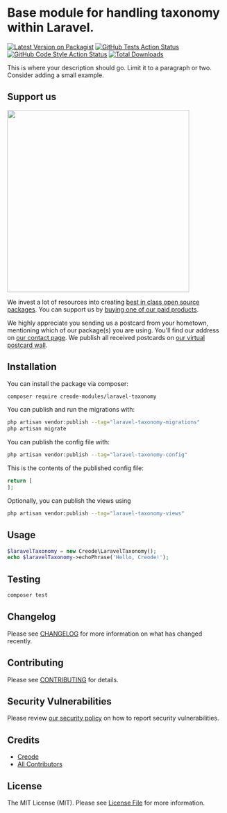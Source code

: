 # Base module for handling taxonomy within Laravel.

[![Latest Version on Packagist](https://img.shields.io/packagist/v/creode-modules/laravel-taxonomy.svg?style=flat-square)](https://packagist.org/packages/creode-modules/laravel-taxonomy)
[![GitHub Tests Action Status](https://img.shields.io/github/actions/workflow/status/creode-modules/laravel-taxonomy/run-tests.yml?branch=main&label=tests&style=flat-square)](https://github.com/creode-modules/laravel-taxonomy/actions?query=workflow%3Arun-tests+branch%3Amain)
[![GitHub Code Style Action Status](https://img.shields.io/github/actions/workflow/status/creode-modules/laravel-taxonomy/fix-php-code-style-issues.yml?branch=main&label=code%20style&style=flat-square)](https://github.com/creode-modules/laravel-taxonomy/actions?query=workflow%3A"Fix+PHP+code+style+issues"+branch%3Amain)
[![Total Downloads](https://img.shields.io/packagist/dt/creode-modules/laravel-taxonomy.svg?style=flat-square)](https://packagist.org/packages/creode-modules/laravel-taxonomy)

This is where your description should go. Limit it to a paragraph or two. Consider adding a small example.

## Support us

[<img src="https://github-ads.s3.eu-central-1.amazonaws.com/laravel-taxonomy.jpg?t=1" width="419px" />](https://spatie.be/github-ad-click/laravel-taxonomy)

We invest a lot of resources into creating [best in class open source packages](https://spatie.be/open-source). You can support us by [buying one of our paid products](https://spatie.be/open-source/support-us).

We highly appreciate you sending us a postcard from your hometown, mentioning which of our package(s) you are using. You'll find our address on [our contact page](https://spatie.be/about-us). We publish all received postcards on [our virtual postcard wall](https://spatie.be/open-source/postcards).

## Installation

You can install the package via composer:

```bash
composer require creode-modules/laravel-taxonomy
```

You can publish and run the migrations with:

```bash
php artisan vendor:publish --tag="laravel-taxonomy-migrations"
php artisan migrate
```

You can publish the config file with:

```bash
php artisan vendor:publish --tag="laravel-taxonomy-config"
```

This is the contents of the published config file:

```php
return [
];
```

Optionally, you can publish the views using

```bash
php artisan vendor:publish --tag="laravel-taxonomy-views"
```

## Usage

```php
$laravelTaxonomy = new Creode\LaravelTaxonomy();
echo $laravelTaxonomy->echoPhrase('Hello, Creode!');
```

## Testing

```bash
composer test
```

## Changelog

Please see [CHANGELOG](CHANGELOG.md) for more information on what has changed recently.

## Contributing

Please see [CONTRIBUTING](CONTRIBUTING.md) for details.

## Security Vulnerabilities

Please review [our security policy](../../security/policy) on how to report security vulnerabilities.

## Credits

- [Creode](https://github.com/creode-modules)
- [All Contributors](../../contributors)

## License

The MIT License (MIT). Please see [License File](LICENSE.md) for more information.
